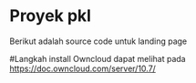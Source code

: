 # Proyek pkl
Berikut adalah source code untuk landing page

#Langkah install Owncloud dapat melihat pada
https://doc.owncloud.com/server/10.7/
